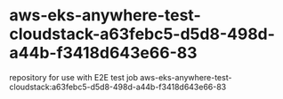 # aws-eks-anywhere-test-cloudstack-a63febc5-d5d8-498d-a44b-f3418d643e66-83
repository for use with E2E test job aws-eks-anywhere-test-cloudstack:a63febc5-d5d8-498d-a44b-f3418d643e66-83
